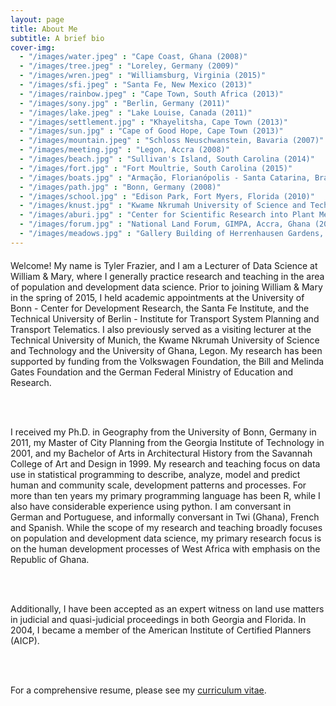 ```yaml
---
layout: page
title: About Me
subtitle: A brief bio
cover-img: 
  - "/images/water.jpeg" : "Cape Coast, Ghana (2008)"
  - "/images/tree.jpeg" : "Loreley, Germany (2009)"
  - "/images/wren.jpeg" : "Williamsburg, Virginia (2015)"
  - "/images/sfi.jpeg" : "Santa Fe, New Mexico (2013)"
  - "/images/rainbow.jpeg" : "Cape Town, South Africa (2013)"
  - "/images/sony.jpg" : "Berlin, Germany (2011)"
  - "/images/lake.jpeg" : "Lake Louise, Canada (2011)"
  - "/images/settlement.jpg" : "Khayelitsha, Cape Town (2013)"
  - "/images/sun.jpg" : "Cape of Good Hope, Cape Town (2013)"
  - "/images/mountain.jpeg" : "Schloss Neuschwanstein, Bavaria (2007)"
  - "/images/meeting.jpg" : "Legon, Accra (2008)"
  - "/images/beach.jpg" : "Sullivan's Island, South Carolina (2014)"
  - "/images/fort.jpg" : "Fort Moultrie, South Carolina (2015)"
  - "/images/boats.jpg" : "Armação, Florianópolis - Santa Catarina, Brazil (2007)"
  - "/images/path.jpg" : "Bonn, Germany (2008)"
  - "/images/school.jpg" : "Edison Park, Fort Myers, Florida (2010)"
  - "/images/knust.jpg" : "Kwame Nkrumah University of Science and Technology, Kumasi, Ghana (2009)"
  - "/images/aburi.jpg" : "Center for Scientific Research into Plant Medicine, Aburi, Ghana (2009)"
  - "/images/forum.jpg" : "National Land Forum, GIMPA, Accra, Ghana (2007)"
  - "/images/meadows.jpg" : "Gallery Building of Herrenhausen Gardens, Hannover, Germany (2012)"
---
```


<p style = "font-family: 'Open Sans', 'Helvetica Neue', Helvetica, Arial, sans-serif;
  font-size: 20px;
  font-weight: 400;
  margin-bottom: 15px;
  text-align: justify;">

Welcome! My name is Tyler Frazier, and I am a Lecturer of Data Science at William & Mary, where I generally practice research and teaching in the area of population and development data science.  Prior to joining William & Mary in the spring of 2015, I held academic appointments at the University of Bonn - Center for Development Research, the Santa Fe Institute, and the Technical University of Berlin - Institute for Transport System Planning and Transport Telematics. I also previously served as a visiting lecturer at the Technical University of Munich, the Kwame Nkrumah University of Science and Technology and the University of Ghana, Legon.  My research has been supported by funding from the Volkswagen Foundation, the Bill and Melinda Gates Foundation and the German Federal Ministry of Education and Research.

<br>
<br>

I received my Ph.D. in Geography from the University of Bonn, Germany in 2011, my Master of City Planning from the Georgia Institute of Technology in 2001, and my Bachelor of Arts in Architectural History from the Savannah College of Art and Design in 1999. My research and teaching focus on data use in statistical programming to describe, analyze, model and predict human and community scale, development patterns and processes. For more than ten years my primary programming language has been R, while I also have considerable experience using python.  I am conversant in German and Portuguese, and informally conversant in Twi (Ghana), French and Spanish.  While the scope of my research and teaching broadly focuses on population and development data science, my primary research focus is on the human development processes of West Africa with emphasis on the Republic of Ghana.

<br>
<br>

Additionally, I have been accepted as an expert witness on land use matters in judicial and quasi-judicial proceedings in both Georgia and Florida.  In 2004, I became a member of the American Institute of Certified Planners (AICP).

<br>
<br>

For a comprehensive resume, please see my [curriculum vitae](tyler-frazier.github.io).

</p>
